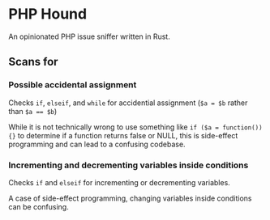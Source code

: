 # PHP Hound

An opinionated PHP issue sniffer written in Rust.

## Scans for

### Possible accidental assignment

Checks `if`, `elseif`, and `while` for accidential assignment
(`$a = $b` rather than `$a == $b`)

While it is not technically wrong to use something like `if ($a = function()) {}` to
determine if a function returns false or NULL, this is side-effect programming and
can lead to a confusing codebase.

### Incrementing and decrementing variables inside conditions

Checks `if` and `elseif` for incrementing or decrementing variables.

A case of side-effect programming, changing variables inside conditions can
be confusing.
